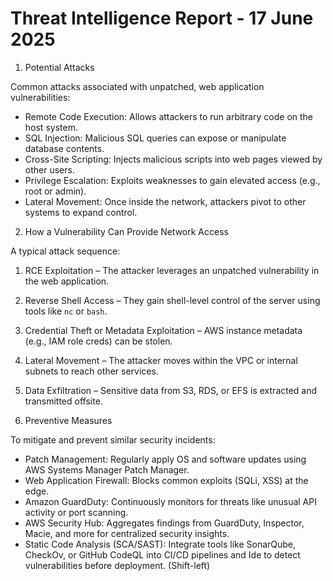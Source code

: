 # Threat Intelligence Report - 17 June 2025

1. Potential Attacks

Common attacks associated with unpatched, web application vulnerabilities:

- Remote Code Execution: Allows attackers to run arbitrary code on the host system.
- SQL Injection: Malicious SQL queries can expose or manipulate database contents.
- Cross-Site Scripting: Injects malicious scripts into web pages viewed by other users.
- Privilege Escalation: Exploits weaknesses to gain elevated access (e.g., root or admin).
- Lateral Movement: Once inside the network, attackers pivot to other systems to expand control.


2. How a Vulnerability Can Provide Network Access

A typical attack sequence:

1. RCE Exploitation – The attacker leverages an unpatched vulnerability in the web application.
2. Reverse Shell Access – They gain shell-level control of the server using tools like `nc` or `bash`.
3. Credential Theft or Metadata Exploitation – AWS instance metadata (e.g., IAM role creds) can be stolen.
4. Lateral Movement – The attacker moves within the VPC or internal subnets to reach other services.
5. Data Exfiltration – Sensitive data from S3, RDS, or EFS is extracted and transmitted offsite.


3. Preventive Measures

To mitigate and prevent similar security incidents:

- Patch Management: Regularly apply OS and software updates using AWS Systems Manager Patch Manager.
- Web Application Firewall: Blocks common exploits (SQLi, XSS) at the edge.
- Amazon GuardDuty: Continuously monitors for threats like unusual API activity or port scanning.
- AWS Security Hub: Aggregates findings from GuardDuty, Inspector, Macie, and more for centralized security insights.
- Static Code Analysis (SCA/SAST): Integrate tools like SonarQube, CheckOv, or GitHub CodeQL into CI/CD pipelines and Ide to detect vulnerabilities before deployment. (Shift-left) 


